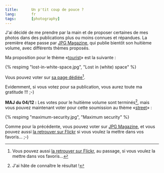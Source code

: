 ```yaml
---
title:      Un p'tit coup de pouce ?
lang:       fr
tags:       [photography]
---
```


J'ai décidé de me prendre par la main et de proposer certaines de mes photos dans des publications plus ou moins connues et répandues. La première étape passe par [JPG Magazine](http://www.jpgmag.com/), qui publie bientôt son huitième volume, avec différents thèmes proposés.

Ma proposition pour le thème «[tourist](http://www.jpgmag.com/themes/1)» est la suivante :

{% respimg "lost-in-white-space.jpg", "Lost in (white) space" %}

Vous pouvez voter sur [sa page dédiée](http://www.jpgmag.com/photos/20192)[^1].

Evidemment, si vous votez pour sa publication, vous aurez toute ma gratitude !!! ;-)

**MAJ du 04/12 :** Les votes pour le huitième volume sont terminés[^2], mais vous pouvez maintenant voter pour cette soumission au thème «[street](http://www.jpgmag.com/themes/23)» :

{% respimg "maximum-security.jpg", "Maximum security" %}

Comme pour la précédente, vous pouvez voter sur [JPG Magazine](https://www.jpgmag.com/photos/21364), et vous pouvez aussi [la retrouver sur Flickr](http://www.flickr.com/photos/nicolas-hoizey/2704877/) si vous voulez la mettre dans vos favoris… ;-)

[^1]: Vous pouvez aussi [la retrouver sur Flickr](http://www.flickr.com/photos/nicolas-hoizey/10566776/), au passage, si vous voulez la mettre dans vos favoris…

[^2]: J'ai hâte de connaître le résultat !
